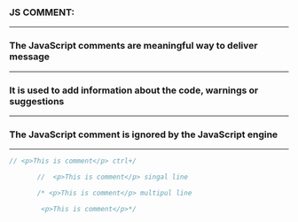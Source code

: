 ### JS COMMENT:
---
### The JavaScript comments are meaningful way to deliver message
---
### It is used to add information about the code, warnings or suggestions
---
### The JavaScript comment is ignored by the JavaScript engine
---

```js
// <p>This is comment</p> ctrl+/

       //  <p>This is comment</p> singal line

       /* <p>This is comment</p> multipul line

        <p>This is comment</p>*/

```